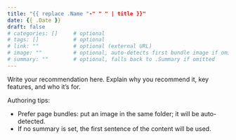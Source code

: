 ```yaml
---
title: "{{ replace .Name "-" " " | title }}"
date: {{ .Date }}
draft: false
# categories: []     # optional
# tags: []           # optional
# link: ""           # optional (external URL)
# image: ""          # optional, auto-detects first bundle image if omitted
# summary: ""        # optional, falls back to .Summary if omitted
---
```


Write your recommendation here. Explain why you recommend it, key features, and who it’s for.

Authoring tips:

- Prefer page bundles: put an image in the same folder; it will be auto-detected.
- If no summary is set, the first sentence of the content will be used.

